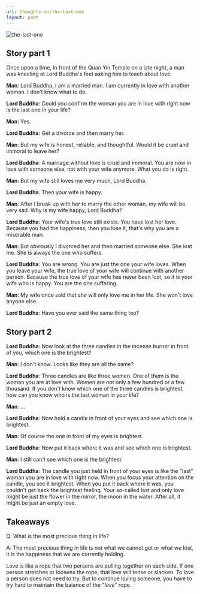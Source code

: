 ```yaml
---
url: thoughts-on/the-last-one
layout: post
---
```


![the-last-one][the-last-one]

## Story part 1

Once upon a time, in front of the Quan Yin Temple on a late night, a man was kneeling at Lord Buddha's feet asking him to teach about love.

**Man**: Lord Buddha, I am a married man. I am currently in love with another woman. I don't know what to do.

**Lord Buddha**: Could you confirm the woman you are in love with right now is the last one in your life?

**Man**: Yes.

**Lord Buddha**: Get a divorce and then marry her.

**Man**: But my wife is honest, reliable, and thoughtful. Would it be cruel and immoral to leave her?

**Lord Buddha**: A marriage without love is cruel and immoral. You are now in love with someone else, not with your wife anymore. What you do is right.

**Man**: But my wife still loves me very much, Lord Buddha.

**Lord Buddha**: Then your wife is happy.

**Man**: After I break up with her to marry the other woman, my wife will be very sad. Why is my wife happy, Lord Buddha?

**Lord Buddha**: Your wife's true love still exists. You have lost her love. Because you had the happiness, then you lose it, that's why you are a miserable man.

**Man**: But obviously I divorced her and then married someone else. She lost me. She is always the one who suffers.

**Lord Buddha**: You are wrong. You are just the one your wife loves. When you leave your wife, the true love of your wife will continue with another person. Because the true love of your wife has never been lost, so it is your wife who is happy. You are the one suffering.

**Man**: My wife once said that she will only love me in her life. She won't love anyone else.

**Lord Buddha**: Have you ever said the same thing too?

## Story part 2

**Lord Buddha**: Now look at the three candles in the incense burner in front of you, which one is the brightest?

**Man**: I don't know. Looks like they are all the same?

**Lord Buddha**: Three candles are like three women. One of them is the woman you are in love with. Women are not only a few hundred or a few thousand. If you don't know which one of the three candles is brightest, how can you know who is the last woman in your life?

**Man**: ...

**Lord Buddha**: Now hold a candle in front of your eyes and see which one is brightest.

**Man**: Of course the one in front of my eyes is brightest.

**Lord Buddha**: Now put it back where it was and see which one is brightest.

**Man**: I still can't see which one is the brightest.

**Lord Buddha**: The candle you just held in front of your eyes is like the "last" woman you are in love with right now. When you focus your attention on the candle, you see it brightest. When you put it back where it was, you couldn't get back the brightest feeling. Your so-called last and only love might be just the flower in the mirror, the moon in the water. After all, it might be just an empty love.

## Takeaways

Q: What is the most precious thing in life?

A: The most precious thing in life is not what we cannot get or what we lost, it is the happiness that we are currently holding.

Love is like a rope that two persons are pulling together on each side. If one person stretches or loosens the rope, that love will tense or slacken. To love a person does not need to try. But to continue loving someone, you have to try hard to maintain the balance of the _"love"_ rope.

<!-- MARKDOWN LINKS & IMAGES -->

[the-last-one]: /assets/images/thoughts-on/the-last-one/the-last-one.jpg
